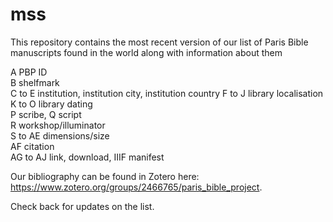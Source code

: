 # mss
This repository contains the most recent version of our list of Paris Bible manuscripts found in the world along with information about them


A PBP ID
<br>
B shelfmark
<br>
C to E institution, institution city, institution country
F to J library localisation
<br>
K to O library dating
<br>
P scribe, Q script
<br>
R workshop/illuminator
<br>
S to AE dimensions/size
<br>
AF citation
<br>
AG to AJ link, download, IIIF manifest
<br>

Our bibliography can be found in Zotero here: https://www.zotero.org/groups/2466765/paris_bible_project.
<br>

Check back for updates on the list.
